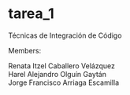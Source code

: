 # tarea_1
Técnicas de Integración de Código

Members:

Renata Itzel Caballero Velázquez  
Harel Alejandro Olguín Gaytán  
Jorge Francisco Arriaga Escamilla
